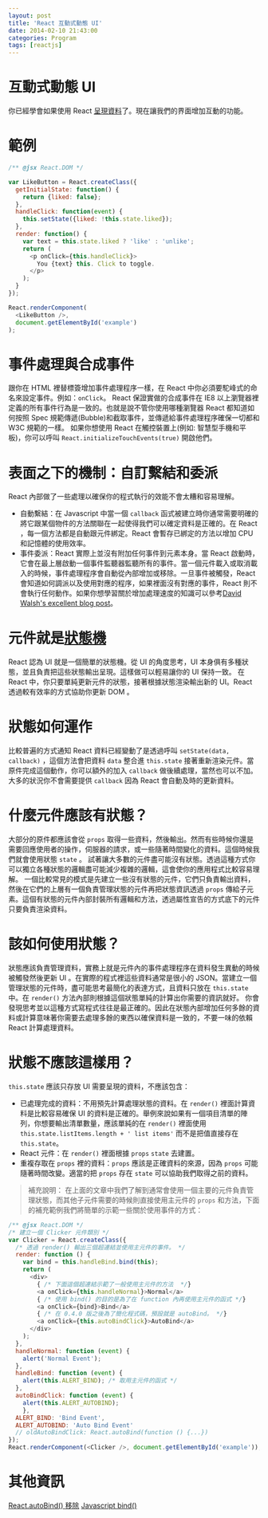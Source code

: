 ```yaml
---
layout: post
title: 'React 互動式動態 UI'
date: 2014-02-10 21:43:00
categories: Program
tags: [reactjs]
---
```

# 互動式動態 UI

你已經學會如果使用 React [呈現資料](http://andyyou.logdown.com/posts/178292-react-displaying-data)了。現在讓我們的界面增加互動的功能。

<!--more-->

# 範例

~~~js
/** @jsx React.DOM */

var LikeButton = React.createClass({
  getInitialState: function() {
    return {liked: false};
  },
  handleClick: function(event) {
    this.setState({liked: !this.state.liked});
  },
  render: function() {
    var text = this.state.liked ? 'like' : 'unlike';
    return (
      <p onClick={this.handleClick}>
        You {text} this. Click to toggle.
      </p>
    );
  }
});

React.renderComponent(
  <LikeButton />,
  document.getElementById('example')
);
~~~

# 事件處理與合成事件
跟你在 HTML 裡替標簽增加事件處理程序一樣，在 React 中你必須要駝峰式的命名來設定事件。例如：`onClick`。
React 保證實做的合成事件在 IE8 以上瀏覽器裡定義的所有事件行為是一致的。也就是說不管你使用哪種瀏覽器 React 都知道如何按照 Spec 規範傳遞(Bubble)和截取事件，並傳遞給事件處理程序確保一切都和 W3C 規範的一樣。
如果你想使用 React 在觸控裝置上(例如: 智慧型手機和平板)，你可以呼叫 `React.initializeTouchEvents(true)` 開啟他們。

# 表面之下的機制：自訂繫結和委派
React 內部做了一些處理以確保你的程式執行的效能不會太糟和容易理解。

* 自動繫結：在 Javascript 中當一個 `callback` 函式被建立時你通常需要明確的將它跟某個物件的方法關聯在一起使得我們可以確定資料是正確的。在 React ，每一個方法都是自動跟元件綁定。React 會暫存已綁定的方法以增加 CPU 和記憶體的使用效率。
* 事件委派：React 實際上並沒有附加任何事件到元素本身。當 React 啟動時，它會在最上層啟動一個事件監聽器監聽所有的事件。當一個元件載入或取消載入的時候，事件處理程序會自動從內部增加或移除。一旦事件被觸發，React 會知道如何調派以及使用對應的程序，如果裡面沒有對應的事件，React 則不會執行任何動作。如果你想學習關於增加處理速度的知識可以參考[David Walsh's excellent blog post](http://davidwalsh.name/event-delegate)。

# 元件就是[狀態機](http://www.dev.idv.tw/mediawiki/index.php/%E7%8B%80%E6%85%8B%E6%A9%9F%E7%9A%84%E7%A8%8B%E5%BC%8F%E8%A8%AD%E8%A8%88%E9%A2%A8%E6%A0%BC)
React 認為 UI 就是一個簡單的狀態機。從 UI 的角度思考，UI 本身俱有多種狀態，並且負責把這些狀態輸出呈現。這樣做可以輕易讓你的 UI 保持一致。
在 React 中，你只要單純更新元件的狀態，接著根據狀態渲染輸出新的 UI。React 透過較有效率的方式協助你更新 DOM 。

# 狀態如何運作
比較普遍的方式通知 React 資料已經變動了是透過呼叫 `setState(data, callback)` ，這個方法會把資料 `data` 整合進 `this.state` 接著重新渲染元件。當原件完成這個動作，你可以額外的加入 `callback` 做後續處理，當然也可以不加。大多的狀況你不會需要提供 `callback` 因為 React 會自動及時的更新資料。

# 什麼元件應該有狀態？
大部分的原件都應該會從 `props` 取得一些資料，然後輸出。然而有些時候你還是需要回應使用者的操作，伺服器的請求，或一些隨著時間變化的資料。這個時候我們就會使用狀態 `state` 。
試著讓大多數的元件盡可能沒有狀態。透過這種方式你可以獨立各種狀態的邏輯盡可能減少複雜的邏輯，這會使你的應用程式比較容易理解。
一個比較常見的模式是先建立一些沒有狀態的元件，它們只負責輸出資料，然後在它們的上層有一個負責管理狀態的元件再把狀態資訊透過 `props` 傳給子元素。這個有狀態的元件內部封裝所有邏輯和方法，透過屬性宣告的方式底下的元件只要負責渲染資料。

# 該如何使用狀態？
狀態應該負責管理資料，實務上就是元件內的事件處理程序在資料發生異動的時候被觸發然後更新 UI 。在實際的程式裡這些資料通常是很小的 JSON。當建立一個管理狀態的元件時，盡可能思考最簡化的表達方式，且資料只放在 `this.state` 中。在 `render()` 方法內部則根據這個狀態單純的計算出你需要的資訊就好。
你會發現思考並以這種方式寫程式往往是最正確的。因此在狀態內部增加任何多餘的資料或計算意味著你需要去處理多餘的東西以確保資料是一致的，不要一味的依賴 React 計算處理資料。

# 狀態不應該這樣用？
`this.state` 應該只存放 UI 需要呈現的資料，不應該包含：
* 已處理完成的資料：不用預先計算處理狀態的資料。在 `render()` 裡面計算資料是比較容易確保 UI 的資料是正確的。舉例來說如果有一個項目清單的陣列，你想要輸出清單數量，應該單純的在 `render()` 裡面使用 `this.state.listItems.length + ' list items'` 而不是把值直接存在 `this.state`。
* React 元件：在 `render()` 裡面根據 `props` `state` 去建置。
* 重複存取在 `props` 裡的資料：`props` 應該是正確資料的來源，因為 `props` 可能隨著時間改變。適當的把 `props` 存在 `state` 可以協助我們取得之前的資料。

> 補充說明：
在上面的文章中我們了解到通常會使用一個主要的元件負責管理狀態，而其他子元件需要的時候則直接使用主元件的 `props` 和方法，下面的補充範例我們將簡單的示範一些關於使用事件的方式：

~~~js
/** @jsx React.DOM */
/* 建立一個 Clicker 元件類別 */
var Clicker = React.createClass({
  /* 透過 render() 輸出三個超連結並使用主元件的事件。 */
  render: function () {
    var bind = this.handleBind.bind(this);
    return (
      <div>
        { /* 下面這個超連結示範了一般使用主元件的方法  */}
        <a onClick={this.handleNormal}>Normal</a>
        { /* 使用 bind() 的目的是為了在 function 內再使用主元件的函式 */}
        <a onClick={bind}>Bind</a>
        { /* 在 0.4.0 版之後為了簡化程式碼，預設就是 autoBind。 */}
        <a onClick={this.autoBindClick}>AutoBind</a>
      </div>
    );
  },
  handleNormal: function (event) {
    alert('Normal Event');
  },
  handleBind: function (event) {
    alert(this.ALERT_BIND); /* 取用主元件的函式 */
  },
  autoBindClick: function (event) {
    alert(this.ALERT_AUTOBIND);
	},
  ALERT_BIND: 'Bind Event',
  ALERT_AUTOBIND: 'Auto Bind Event'
  // oldAutoBindClick: React.autoBind(function () {...})
});
React.renderComponent(<Clicker />, document.getElementById('example'));
~~~

# 其他資訊
[React.autoBind() 移除](https://github.com/mcsheffrey/react-tutorial/commit/2e0d9f2de28f713c9a47455c49f8ddc3576bdcf6)
[Javascript bind()](http://blog.csdn.net/qy1387/article/details/7854589)
